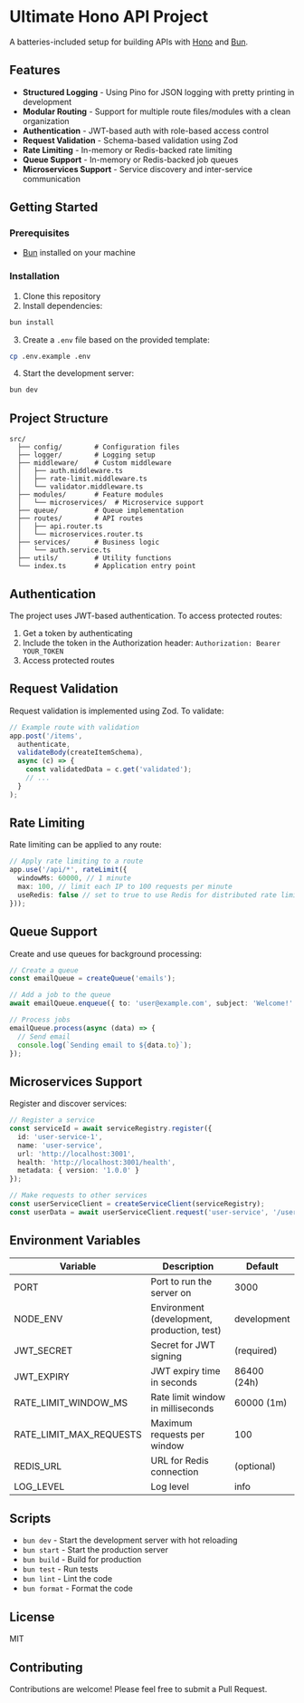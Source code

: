 # Ultimate Hono API Project

A batteries-included setup for building APIs with [Hono](https://hono.dev/) and [Bun](https://bun.sh/).

## Features

- **Structured Logging** - Using Pino for JSON logging with pretty printing in development
- **Modular Routing** - Support for multiple route files/modules with a clean organization
- **Authentication** - JWT-based auth with role-based access control
- **Request Validation** - Schema-based validation using Zod
- **Rate Limiting** - In-memory or Redis-backed rate limiting
- **Queue Support** - In-memory or Redis-backed job queues
- **Microservices Support** - Service discovery and inter-service communication

## Getting Started

### Prerequisites

- [Bun](https://bun.sh/) installed on your machine

### Installation

1. Clone this repository
2. Install dependencies:

```bash
bun install
```

3. Create a `.env` file based on the provided template:

```bash
cp .env.example .env
```

4. Start the development server:

```bash
bun dev
```

## Project Structure

```
src/
  ├── config/        # Configuration files
  ├── logger/        # Logging setup
  ├── middleware/    # Custom middleware
  │   ├── auth.middleware.ts
  │   ├── rate-limit.middleware.ts
  │   └── validator.middleware.ts
  ├── modules/       # Feature modules
  │   └── microservices/  # Microservice support
  ├── queue/         # Queue implementation
  ├── routes/        # API routes
  │   ├── api.router.ts
  │   └── microservices.router.ts
  ├── services/      # Business logic
  │   └── auth.service.ts
  ├── utils/         # Utility functions
  └── index.ts       # Application entry point
```

## Authentication

The project uses JWT-based authentication. To access protected routes:

1. Get a token by authenticating
2. Include the token in the Authorization header: `Authorization: Bearer YOUR_TOKEN`
3. Access protected routes

## Request Validation

Request validation is implemented using Zod. To validate:

```typescript
// Example route with validation
app.post('/items',
  authenticate,
  validateBody(createItemSchema),
  async (c) => {
    const validatedData = c.get('validated');
    // ...
  }
);
```

## Rate Limiting

Rate limiting can be applied to any route:

```typescript
// Apply rate limiting to a route
app.use('/api/*', rateLimit({
  windowMs: 60000, // 1 minute
  max: 100, // limit each IP to 100 requests per minute
  useRedis: false // set to true to use Redis for distributed rate limiting
}));
```

## Queue Support

Create and use queues for background processing:

```typescript
// Create a queue
const emailQueue = createQueue('emails');

// Add a job to the queue
await emailQueue.enqueue({ to: 'user@example.com', subject: 'Welcome!' });

// Process jobs
emailQueue.process(async (data) => {
  // Send email
  console.log(`Sending email to ${data.to}`);
});
```

## Microservices Support

Register and discover services:

```typescript
// Register a service
const serviceId = await serviceRegistry.register({
  id: 'user-service-1',
  name: 'user-service',
  url: 'http://localhost:3001',
  health: 'http://localhost:3001/health',
  metadata: { version: '1.0.0' }
});

// Make requests to other services
const userServiceClient = createServiceClient(serviceRegistry);
const userData = await userServiceClient.request('user-service', '/users/123');
```

## Environment Variables

| Variable | Description | Default |
|----------|-------------|---------|
| PORT | Port to run the server on | 3000 |
| NODE_ENV | Environment (development, production, test) | development |
| JWT_SECRET | Secret for JWT signing | (required) |
| JWT_EXPIRY | JWT expiry time in seconds | 86400 (24h) |
| RATE_LIMIT_WINDOW_MS | Rate limit window in milliseconds | 60000 (1m) |
| RATE_LIMIT_MAX_REQUESTS | Maximum requests per window | 100 |
| REDIS_URL | URL for Redis connection | (optional) |
| LOG_LEVEL | Log level | info |

## Scripts

- `bun dev` - Start the development server with hot reloading
- `bun start` - Start the production server
- `bun build` - Build for production
- `bun test` - Run tests
- `bun lint` - Lint the code
- `bun format` - Format the code

## License

MIT

## Contributing

Contributions are welcome! Please feel free to submit a Pull Request.
